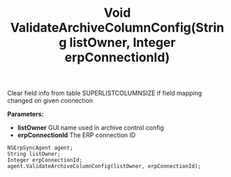 ﻿---
uid: crmscript_ref_NSErpSyncAgent_ValidateArchiveColumnConfig
title: Void ValidateArchiveColumnConfig(String listOwner, Integer erpConnectionId)
intellisense: NSErpSyncAgent.ValidateArchiveColumnConfig
keywords: NSErpSyncAgent, ValidateArchiveColumnConfig
so.topic: reference
---

Clear field info from table SUPERLISTCOLUMNSIZE if field mapping changed on given connection

**Parameters:**
 - **listOwner** GUI name used in archive control config
 - **erpConnectionId** The ERP connection ID


```crmscript
NSErpSyncAgent agent;
String listOwner;
Integer erpConnectionId;
agent.ValidateArchiveColumnConfig(listOwner, erpConnectionId);
```

